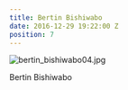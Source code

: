 ```yaml
---
title: Bertin Bishiwabo
date: 2016-12-29 19:22:00 Z
position: 7
---
```


![bertin_bishiwabo04.jpg](/uploads/bertin_bishiwabo04.jpg)

Bertin Bishiwabo